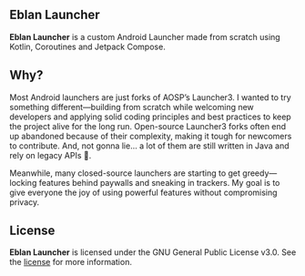 ## Eblan Launcher

**Eblan Launcher** is a custom Android Launcher made from scratch using Kotlin, Coroutines and Jetpack Compose.

## Why?
Most Android launchers are just forks of AOSP’s Launcher3. I wanted to try something different—building from scratch while welcoming new developers and applying solid coding principles and best practices to keep the project alive for the long run. Open-source Launcher3 forks often end up abandoned because of their complexity, making it tough for newcomers to contribute. And, not gonna lie… a lot of them are still written in Java and rely on legacy APIs 🤣.

Meanwhile, many closed-source launchers are starting to get greedy—locking features behind paywalls and sneaking in trackers. My goal is to give everyone the joy of using powerful features without compromising privacy.

## License
**Eblan Launcher** is licensed under the GNU General Public License v3.0. See the [license](LICENSE) for more
information.
